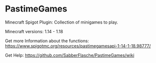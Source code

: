 # PastimeGames
Minecraft Spigot Plugin: Collection of minigames to play.

Minecraft versions: 1.14 - 1.18

Get more Information about the functions: https://www.spigotmc.org/resources/pastimegamesapi-1-14-1-18.98777/

Get Help: https://github.com/SabberFlasche/PastimeGames/wiki
